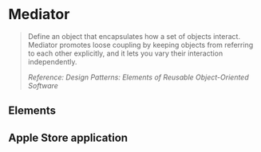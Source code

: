 <br />

# Mediator

> Define an object that encapsulates how a set of objects interact. Mediator promotes loose coupling by keeping objects from referring to each other explicitly, and it lets you vary their interaction independently.
>
> _Reference: Design Patterns: Elements of Reusable Object-Oriented Software_

## Elements

## Apple Store application
